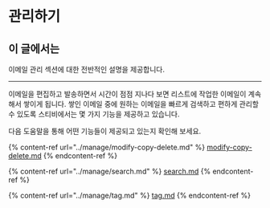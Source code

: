 # 관리하기

## 이 글에서는

이메일 관리 섹션에 대한 전반적인 설명을 제공합니다.

***

이메일을 편집하고 발송하면서 시간이 점점 지나다 보면 리스트에 작업한 이메일이 계속해서 쌓이게 됩니다. 쌓인 이메일 중에 원하는 이메일을 빠르게 검색하고 편하게 관리할 수 있도록 스티비에서는 몇 가지 기능을 제공하고 있습니다.&#x20;

다음 도움말을 통해 어떤 기능들이 제공되고 있는지 확인해 보세요.

{% content-ref url="../manage/modify-copy-delete.md" %}
[modify-copy-delete.md](../manage/modify-copy-delete.md)
{% endcontent-ref %}

{% content-ref url="../manage/search.md" %}
[search.md](../manage/search.md)
{% endcontent-ref %}

{% content-ref url="../manage/tag.md" %}
[tag.md](../manage/tag.md)
{% endcontent-ref %}

